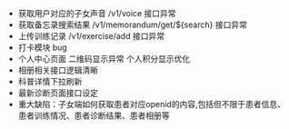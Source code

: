 * 获取用户对应的子女声音 /v1/voice 接口异常
* 获取备忘录搜索结果 /v1/memorandum/get/${search} 接口异常
* 上传训练记录 /v1/exercise/add 接口异常
* 打卡模块 bug
* 个人中心页面 二维码显示异常 个人积分显示优化
* 相册相关接口逻辑清晰
* 科普详情下拉刷新
* 最新诊断页面接口设定
* 重大缺陷：子女端如何获取患者对应openid的内容,包括但不限于患者信息、患者训练情况、患者诊断结果、患者相册等

